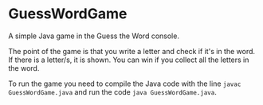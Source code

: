 # GuessWordGame
A simple Java game in the Guess the Word console.

The point of the game is that you write a letter and check if it's in the word. If there is a letter/s, it is shown. You can win if you collect all the letters in the word.

To run the game you need to compile the Java code with the line ```javac GuessWordGame.java``` and run the code ```java GuessWordGame.java```.
